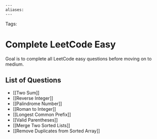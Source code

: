 ```
---
aliases:
---
```

Tags:

# Complete LeetCode Easy
Goal is to complete all LeetCode easy questions before moving on to medium.

## List of Questions
- [[Two Sum]]
- [[Reverse Integer]]
- [[Palindrome Number]]
- [[Roman to Integer]]
- [[Longest Common Prefix]]
- [[Valid Parentheses]]
- [[Merge Two Sorted Lists]]
- [[Remove Duplicates from Sorted Array]]